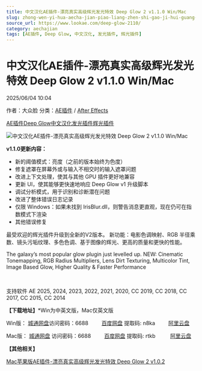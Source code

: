 ```yaml
---
title: 中文汉化AE插件-漂亮真实高级辉光发光特效 Deep Glow 2 v1.1.0 Win/Mac
slug: zhong-wen-yi-hua-aecha-jian-piao-liang-zhen-shi-gao-ji-hui-guang-fa-guang-te-xiao-deep-glow-2-v1-1-0-win-mac
source_url: https://www.lookae.com/deep-glow-2110/
category: aechajian
tags: [AE插件, Deep Glow, 中文汉化, 发光插件, 辉光插件]
---
```

# 中文汉化AE插件-漂亮真实高级辉光发光特效 Deep Glow 2 v1.1.0 Win/Mac

2025/06/04 10:04

作者：大众脸
分类：[AE插件](https://www.lookae.com/after-effects/aechajian/) / [After Effects](https://www.lookae.com/after-effects/)

[AE插件](https://www.lookae.com/tag/ae%e6%8f%92%e4%bb%b6/)[Deep Glow](https://www.lookae.com/tag/deep-glow/)[中文汉化](https://www.lookae.com/tag/%e4%b8%ad%e6%96%87%e6%b1%89%e5%8c%96/)[发光插件](https://www.lookae.com/tag/%e5%8f%91%e5%85%89%e6%8f%92%e4%bb%b6/)[辉光插件](https://www.lookae.com/tag/%e8%be%89%e5%85%89%e6%8f%92%e4%bb%b6/)

![中文汉化AE插件-漂亮真实高级辉光发光特效 Deep Glow 2 v1.1.0 Win/Mac](https://www.lookae.com/wp-content/uploads/2024/11/Deep-Glow-2.jpg "中文汉化AE插件-漂亮真实高级辉光发光特效 Deep Glow 2 v1.1.0 Win/Mac-LookAE.com")

**v1.1.0更新内容：**

* 新的阈值模式：亮度（之前的版本始终为色度）
* 修复遮罩在屏幕外或与输入不相交时的输入遮罩问题
* 改进上下文处理，使其与其他 GPU 插件更好地兼容
* 更新 UI，使其能够更快速地响应 Deep Glow v1 升级脚本
* 调试分析模式，用于识别和诊断潜在问题
* 改进了整体错误日志记录
* 仅限 Windows：如果未找到 IrisBlur.dll，则警告消息更直观，现在仍可在指数模式下渲染
* 其他错误修复

最受欢迎的辉光插件升级到全新的V2版本。 新功能：电影色调映射、RGB 半径乘数、镜头污垢纹理、多色色调、基于图像的辉光、更高的质量和更快的性能。

The galaxy’s most popular glow plugin just levelled up. NEW: Cinematic Tonemapping, RGB Radius Multipliers, Lens Dirt Texturing, Multicolor Tint, Image Based Glow, Higher Quality & Faster Performance

[﻿](http://cloud.video.taobao.com/play/u/null/p/1/e/6/t/1/493847765970.mp4)

支持软件 AE 2025, 2024, 2023, 2022, 2021, 2020, CC 2019, CC 2018, CC 2017, CC 2015, CC 2014

**【下载地址】**\*Win为中英文版，Mac仅英文版

Win版： [城通网盘](https://url70.ctfile.com/f/2827370-1511717710-08cc15?p=4431)访问密码：6688         [百度网盘](https://pan.baidu.com/s/1avD3IeJlr-xzGfwYFPt7FA?pwd=n8ka) 提取码: n8ka         [阿里云盘](https://www.alipan.com/s/EcaGme2kE1a)

Mac版： [城通网盘](https://url70.ctfile.com/f/2827370-1512563044-a897c9?p=4431) 访问密码：6688         [百度网盘](https://pan.baidu.com/s/1DI7Q48gqof2oFM6IWyObmQ?pwd=rtkb) 提取码: rtkb          [阿里云盘](https://www.alipan.com/s/ez491jcxEFB)

**【其他相关】**

[Mac苹果版AE插件-漂亮真实高级辉光发光特效 Deep Glow 2 v1.0.2](https://www.lookae.com/mac-deepglow-2/)
